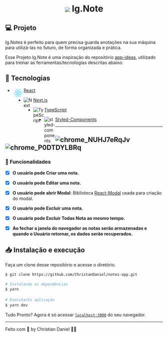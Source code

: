 <h1 align="center">
  <img width='70px'src="https://user-images.githubusercontent.com/80167149/130363042-0d17a107-3713-4987-a08e-af72a80455ed.jpg" align="center"/>  Ig.Note
</h1>

## 💻 Projeto
Ig.Notes é perfeito para quem precisa guarda anotações na sua máquina para utilizá-las no futuro, de forma organizada e prática.

Esse Projeto Ig.Note é uma inspiração do repositório [app-ideas](https://github.com/florinpop17/app-ideas), utilizado para treinar as ferramentas/tecnologias descritas abaixo:

## 🚀 Tecnologias

- [React](https://reactjs.org) <img align='left' alt='React' width='35px' src="https://raw.githubusercontent.com/github/explore/80688e429a7d4ef2fca1e82350fe8e3517d3494d/topics/react/react.png"/>

- [Next.js](https://nextjs.org/) <img align='left' alt='Next' width='31px' src="https://assets.vercel.com/image/upload/v1607554385/repositories/next-js/next-logo.png"/>

- [TypeScript](https://www.typescriptlang.org/) <img align='left' alt='TypeScript' width='35px' src="https://img.icons8.com/color/48/000000/typescript.png"/>

- [Styled-Components](https://styled-components.com/) <img align='left' alt="styled-components" width='35px' src="https://raw.githubusercontent.com/styled-components/brand/master/styled-components.png" />

---
![chrome_NUHJ7eRqJv](https://user-images.githubusercontent.com/80167149/148600274-50d6709e-1f95-42a6-bbbb-c2918a570e21.png) ![chrome_P0DTDYLBRq](https://user-images.githubusercontent.com/80167149/148606968-7dc64a93-2b4b-4204-b559-b149eae5ccb4.png)
---

### 🔗 Funcionalidades

- [x] **O usuário pode Criar uma nota.**
- [x] **O usuário pode Editar uma nota.**
- [x] **O usuário pode abrir Modal**: Biblioteca [React-Modal](https://github.com/reactjs/react-modal) usada para criação do modal.
- [x] **O usuário pode Excluir uma nota.**
- [x] **O usuário pode Excluir Todas Nota ao mesmo tempo.**
- [x] **Ao fechar a janela do navegador as notas serão armazenadas e quando o Usuário retornar, os dados serão recuperados.**


## 📥 Instalação e execução

Faça um clone desse repositório e acesse o diretório.

```bash
$ git clone https://github.com/ChristanDaniel/notes-app.git
```
```bash
# Instalando as dependências
$ yarn

# Executanto aplicação
$ yarn dev

```
Tudo Pronto? Agora é só acessar [`localhost:3000`](http://localhost:3000) do seu navegador.


---
Feito com 🧡 by Christian Daniel 👋🏻
